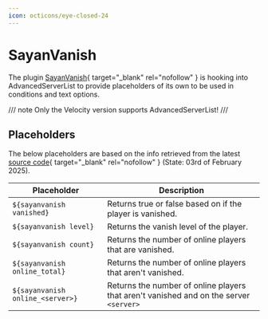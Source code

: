 ```yaml
---
icon: octicons/eye-closed-24
---
```

# SayanVanish

The plugin [SayanVanish]{ target="_blank" rel="nofollow" } is hooking into AdvancedServerList to provide placeholders of its own to be used in conditions and text options.

/// note
Only the Velocity version supports AdvancedServerList!
///

## Placeholders

The below placeholders are based on the info retrieved from the latest [source code][source]{ target="_blank" rel="nofollow" } (State: 03rd of February 2025).

| Placeholder                      | Description                                                                            |
|----------------------------------|----------------------------------------------------------------------------------------|
| `${sayanvanish vanished}`        | Returns true or false based on if the player is vanished.                              |
| `${sayanvanish level}`           | Returns the vanish level of the player.                                                |
| `${sayanvanish count}`           | Returns the number of online players that are vanished.                                |
| `${sayanvanish online_total}`    | Returns the number of online players that aren't vanished.                             |
| `${sayanvanish online_<server>}` | Returns the number of online players that aren't vanished and on the server `<server>` |

[SayanVanish]: https://modrinth.com/plugin/sayanvanish
[source]: https://github.com/Syrent/SayanVanish/blob/585279bf5480542858a9d3d91cfc4d844982aa0f/sayanvanish-proxy/sayanvanish-proxy-velocity/src/main/kotlin/org/sayandev/sayanvanish/velocity/feature/features/hook/FeatureHookAdvancedServerList.kt